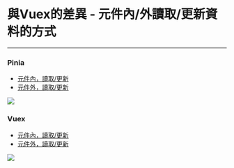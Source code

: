 <h1>與Vuex的差異 - 元件內/外讀取/更新資料的方式</h1>
<hr>
<div class="flex h-full">
  <div class="p-1 flex-1">
    <h3>Pinia</h3>
    <ul class="flex-initial">
       <li>
        <a 
          target="_blank" 
          href="https://codesandbox.io/p/devbox/pinia-update-state-inside-component-q86y8l"
        >
          元件內，讀取/更新
        </a>
       </li>
       <li>
        <a 
          target="_blank" 
          href="https://codesandbox.io/p/devbox/pinia-update-state-outside-component-252pn3"
        >
          元件外，讀取/更新
        </a>
       </li>
    </ul>
        <div class="mt-2 overflow-auto">
      <img class="responsive-img" src="/assets/pinia-update.png">
    </div>
  </div>
  <div class="h-full w-[1px] bg-gray-2 gray-100 m-2 bg-black"></div>
  <div class="p-1 flex-1">
    <h3>Vuex</h3>
        <ul class="flex-initial">
          <li>
              <a 
                target="_blank" 
                href="https://codesandbox.io/p/sandbox/vuex-update-state-inside-component-p3vhf2"
              >
                元件內，讀取/更新
              </a>
          </li>
        <li>
          <a 
            target="_blank" 
            href="https://codesandbox.io/p/devbox/vuex-update-state-outside-component-252pn3"
          >
            元件外，讀取/更新
          </a>
       </li>
    </ul>
    <div class="mt-2 overflow-auto">
      <img class="responsive-img" src="/assets/vuex-update.png">
    </div>
  </div>
</div>